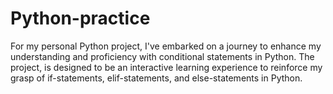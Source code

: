 # Python-practice
For my personal Python project, I've embarked on a journey to enhance my understanding and proficiency with conditional statements in Python. The project, is designed to be an interactive learning experience to reinforce my grasp of if-statements, elif-statements, and else-statements in Python.
